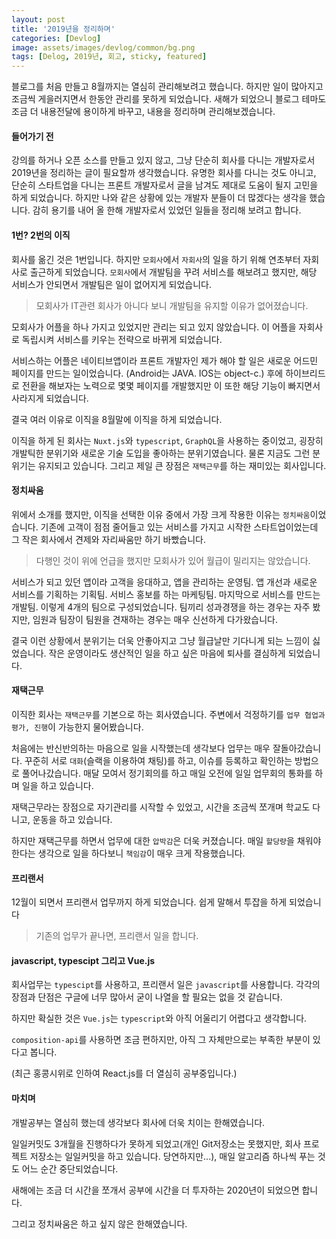 ```yaml
---
layout: post
title: '2019년을 정리하며'
categories: [Devlog]
image: assets/images/devlog/common/bg.png
tags: [Delog, 2019년, 회고, sticky, featured]
---
```


블로그를 처음 만들고 8월까지는 열심히 관리해보려고 했습니다. 하지만 일이 많아지고 조금씩 게을러지면서 한동안 관리를 못하게 되었습니다. 새해가 되었으니 블로그 테마도 조금 더 내용전달에 용이하게 바꾸고, 내용을 정리하며 관리해보겠습니다.

#### 들어가기 전

강의를 하거나 오픈 소스를 만들고 있지 않고, 그냥 단순히 회사를 다니는 개발자로서 2019년을 정리하는 글이 필요할까 생각했습니다. 유명한 회사를 다니는 것도 아니고, 단순히 스타트업을 다니는 프론트 개발자로서 글을 남겨도 제대로 도움이 될지 고민을 하게 되었습니다. 하지만 나와 같은 상황에 있는 개발자 분들이 더 많겠다는 생각을 했습니다. 감히 용기를 내어 올 한해 개발자로서 있었던 일들을 정리해 보려고 합니다.

#### 1번? 2번의 이직

회사를 옮긴 것은 1번입니다. 하지만 `모회사`에서 `자회사`의 일을 하기 위해 연초부터 자회사로 출근하게 되었습니다. `모회사`에서 개발팀을 꾸려 서비스를 해보려고 했지만, 해당 서비스가 안되면서 개발팀은 일이 없어지게 되었습니다.

> 모회사가 IT관련 회사가 아니다 보니 개발팀을 유지할 이유가 없어졌습니다.

모회사가 어플을 하나 가지고 있었지만 관리는 되고 있지 않았습니다. 이 어플을 자회사로 독립시켜 서비스를 키우는 전략으로 바뀌게 되었습니다.

서비스하는 어플은 네이티브앱이라 프론트 개발자인 제가 해야 할 일은 새로운 어드민 페이지를 만드는 일이었습니다. (Android는 JAVA. IOS는 object-c.) 후에 하이브리드로 전환을 해보자는 노력으로 몇몇 페이지를 개발했지만 이 또한 해당 기능이 빠지면서 사라지게 되었습니다.

결국 여러 이유로 이직을 8월말에 이직을 하게 되었습니다.

이직을 하게 된 회사는 `Nuxt.js`와 `typescript`, `GraphQL`을 사용하는 중이었고, 굉장히 개발틱한 분위기와 새로운 기술 도입을 좋아하는 분위기였습니다. 물론 지금도 그런 분위기는 유지되고 있습니다. 그리고 제일 큰 장점은 `재택근무`를 하는 재미있는 회사입니다.

#### 정치싸움

위에서 소개를 했지만, 이직을 선택한 이유 중에서 가장 크게 작용한 이유는 `정치싸움`이었습니다. 기존에 고객이 점점 줄어들고 있는 서비스를 가지고 시작한 스타트업이었는데 그 작은 회사에서 견제와 자리싸움만 하기 바빴습니다.

> 다행인 것이 위에 언급을 했지만 모회사가 있어 월급이 밀리지는 않았습니다.

서비스가 되고 있던 앱이라 고객을 응대하고, 앱을 관리하는 운영팀. 앱 개선과 새로운 서비스를 기획하는 기획팀. 서비스 홍보를 하는 마케팅팀. 마지막으로 서비스를 만드는 개발팀. 이렇게 4개의 팀으로 구성되었습니다. 팀끼리 성과경쟁을 하는 경우는 자주 봤지만, 임원과 팀장이 팀원을 견재하는 경우는 매우 신선하게 다가왔습니다.

결국 이런 상황에서 분위기는 더욱 안좋아지고 그냥 월급날만 기다니게 되는 느낌이 싫었습니다. 작은 운영이라도 생산적인 일을 하고 싶은 마음에 퇴사를 결심하게 되었습니다.

#### 재택근무

이직한 회사는 `재택근무`를 기본으로 하는 회사였습니다. 주변에서 걱정하기를 `업무 협업과 평가, 진행`이 가능한지 물어봤습니다.

처음에는 반신반의하는 마음으로 일을 시작했는데 생각보다 업무는 매우 잘돌아갔습니다. 꾸준히 서로 `대화`(슬랙을 이용하여 채팅)를 하고, 이슈를 등록하고 확인하는 방법으로 풀어나갔습니다. 매달 모여서 정기회의를 하고 매일 오전에 일일 업무회의 통화를 하며 일을 하고 있습니다.

재택근무라는 장점으로 자기관리를 시작할 수 있었고, 시간을 조금씩 쪼개며 학교도 다니고, 운동을 하고 있습니다.

하지만 재택근무를 하면서 업무에 대한 `압박감`은 더욱 커졌습니다. 매일 `할당량`을 채워야 한다는 생각으로 일을 하다보니 `책임감`이 매우 크게 작용했습니다.

#### 프리랜서

12월이 되면서 프리랜서 업무까지 하게 되었습니다. 쉽게 말해서 투잡을 하게 되었습니다

>기존의 업무가 끝나면, 프리랜서 일을 합니다.

#### javascript, typescipt 그리고 Vue.js

회사업무는 `typescipt`를 사용하고, 프리랜서 일은 `javascript`를 사용합니다. 각각의 장점과 단점은 구글에 너무 많아서 굳이 나열을 할 필요는 없을 것 같습니다.

하지만 확실한 것은 `Vue.js`는 `typescript`와 아직 어울리기 어렵다고 생각합니다.

`composition-api`를 사용하면 조금 편하지만, 아직 그 자체만으로는 부족한 부분이 있다고 봅니다.

(최근 홍콩시위로 인하여 React.js를 더 열심히 공부중입니다.)

#### 마치며

개발공부는 열심히 했는데 생각보다 회사에 더욱 치이는 한해였습니다.

일일커밋도 3개월을 진행하다가 못하게 되었고(개인 Git저장소는 못했지만, 회사 프로젝트 저장소는 일일커밋을 하고 있습니다. 당연하지만...), 매일 알고리즘 하나씩 푸는 것도 어느 순간 중단되었습니다.

새해에는 조금 더 시간을 쪼개서 공부에 시간을 더 투자하는 2020년이 되었으면 합니다.

그리고 정치싸움은 하고 싶지 않은 한해였습니다.
